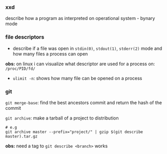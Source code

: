 ### xxd

describe how a program as interpreted on operational system - bynary mode

### file descriptors

- describe if a file was open in `stdin(0)`, `stdout(1)`, `stderr(2)` mode and
how many files a process can open

**obs:** on linux i can visualize what descriptor are used for a process
on: `/proc/PID/fd/`

- `ulimit -n`: shows how many file can be opened on a process

### git

`git merge-base`: find the best ancestors commit and return the hash of the
commit

`git archive`: make a tarball of a project to distribution

```shell
# e.g
git archive master --prefix="project/" | gzip $(git describe
master).tar.gz
```

**obs:** need a tag to `git describe <branch>` works
